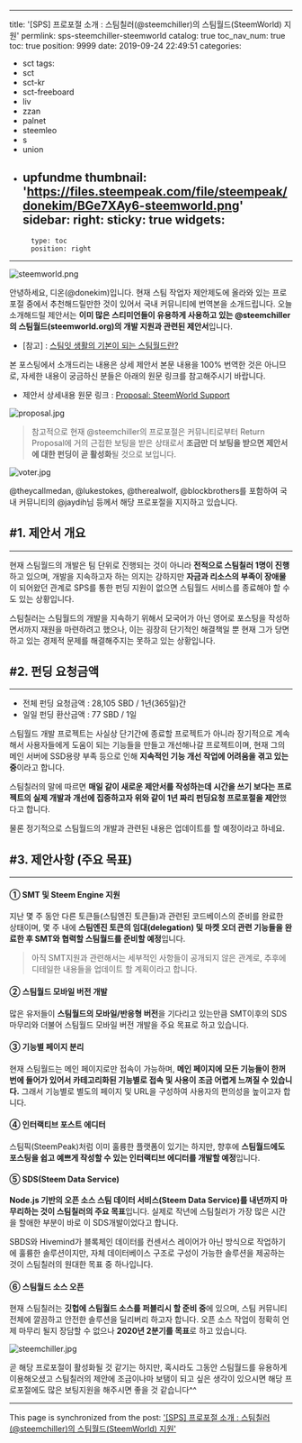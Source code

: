 
---
title: '[SPS] 프로포절 소개 : 스팀칠러(@steemchiller)의 스팀월드(SteemWorld) 지원'
permlink: sps-steemchiller-steemworld
catalog: true
toc_nav_num: true
toc: true
position: 9999
date: 2019-09-24 22:49:51
categories:
- sct
tags:
- sct
- sct-kr
- sct-freeboard
- liv
- zzan
- palnet
- steemleo
- s
- union
- upfundme
thumbnail: 'https://files.steempeak.com/file/steempeak/donekim/BGe7XAy6-steemworld.png'
sidebar:
    right:
        sticky: true
widgets:
    -
        type: toc
        position: right
---


![steemworld.png](https://files.steempeak.com/file/steempeak/donekim/BGe7XAy6-steemworld.png)

안녕하세요, 디온(@donekim)입니다. 현재 스팀 작업자 제안제도에 올라와 있는 프로포절 중에서 추천해드릴만한 것이 있어서 국내 커뮤니티에 번역본을 소개드립니다. 오늘 소개해드릴 제안서는 **이미 많은 스티미언들이 유용하게 사용하고 있는 @steemchiller의 스팀월드(steemworld.org)의 개발 지원과 관련된 제안서**입니다. 

- [참고] : [스팀잇 생활의 기본이 되는 스팀월드란?](https://steemit.com/kr-newbie/@donekim/7-steemworld)

본 포스팅에서 소개드리는 내용은 상세 제안서 본문 내용을 100% 번역한 것은 아니므로, 자세한 내용이 궁금하신 분들은 아래의 원문 링크를 참고해주시기 바랍니다.

- 제안서 상세내용 원문 링크 : [Proposal: SteemWorld Support](https://steemit.com/steemdao/@steemchiller/proposal-steemworld-support)


![proposal.jpg](https://files.steempeak.com/file/steempeak/donekim/CtFbzaSh-proposal.jpg)

> 참고적으로 현재 @steemchiller의 프로포절은 커뮤니티로부터 Return Proposal에 거의 근접한 보팅을 받은 상태로서 **조금만 더 보팅을 받으면 제안서에 대한 펀딩이 곧 활성화**될 것으로 보입니다.

![voter.jpg](https://files.steempeak.com/file/steempeak/donekim/6ezgNn1b-voter.jpg)

@theycallmedan, @lukestokes, @therealwolf, @blockbrothers를 포함하여 국내 커뮤니티의 @jaydih님 등께서 해당 프로포절을 지지하고 있습니다.


## #1. 제안서 개요
---

현재 스팀월드의 개발은 팀 단위로 진행되는 것이 아니라 **전적으로 스팀칠러 1명이 진행**하고 있으며, 개발을 지속하고자 하는 의지는 강하지만 **자금과 리소스의 부족이 장애물**이 되어왔던 관계로 SPS를 통한 펀딩 지원이 없으면 스팀월드 서비스를 종료해야 할 수도 있는 상황입니다.

스팀칠러는 스팀월드의 개발을 지속하기 위해서 모국어가 아닌 영어로 포스팅을 작성하면서까지 재원을 마련하려고 했으나, 이는 굉장히 단기적인 해결책일 뿐 현재 그가 당면하고 있는 경제적 문제를 해결해주지는 못하고 있는 상황입니다.


## #2. 펀딩 요청금액
---

- 전체 펀딩 요청금액 : 28,105 SBD / 1년(365일)간
- 일일 펀딩 환산금액 : 77 SBD / 1일

스팀월드 개발 프로젝트는 사실상 단기간에 종료할 프로젝트가 아니라 장기적으로 계속해서 사용자들에게 도움이 되는 기능들을 만들고 개선해나갈 프로젝트이며, 현재 그의 메인 서버에 SSD용량 부족 등으로 인해 **지속적인 기능 개선 작업에 어려움을 겪고 있는 중**이라고 합니다. 

스팀칠러의 말에 따르면 **매일 같이 새로운 제안서를 작성하는데 시간을 쓰기 보다는 프로젝트의 실제 개발과 개선에 집중하고자 위와 같이 1년 짜리 펀딩요청 프로포절을 제안**했다고 합니다.

물론 정기적으로 스팀월드의 개발과 관련된 내용은 업데이트를 할 예정이라고 하네요.


## #3. 제안사항 (주요 목표)
---


#### ① SMT 및 Steem Engine 지원

지난 몇 주 동안 다른 토큰들(스팀엔진 토큰들)과 관련된 코드베이스의 준비를 완료한 상태이며, 몇 주 내에 **스팀엔진 토큰의 임대(delegation) 및 마켓 오더 관련 기능들을 완료한 후 SMT와 협력할 스팀월드를 준비할 예정**입니다. 

> 아직 SMT지원과 관련해서는 세부적인 사항들이 공개되지 않은 관계로, 추후에 디테일한 내용들을 업데이트 할 계획이라고 합니다.



#### ② 스팀월드 모바일 버전 개발

많은 유저들이 **스팀월드의 모바일/반응형 버전**을 기다리고 있는만큼 SMT이후의 SDS마무리와 더불어 스팀월드 모바일 버전 개발을 주요 목표로 하고 있습니다.

#### ③ 기능별 페이지 분리

현재 스팀월드는 메인 페이지로만 접속이 가능하며, **메인 페이지에 모든 기능들이 한꺼번에 들어가 있어서 카테고리화된 기능별로 접속 및 사용이 조금 어렵게 느껴질 수 있습니다.** 그래서 기능별로 별도의 페이지 및 URL을 구성하여 사용자의 편의성을 높이고자 합니다. 

#### ④ 인터랙티브 포스트 에디터

스팀픽(SteemPeak)처럼 이미 훌륭한 플랫폼이 있기는 하지만, 향후에 **스팀월드에도 포스팅을 쉽고 예쁘게 작성할 수 있는 인터랙티브 에디터를 개발할 예정**입니다. 


#### ⑤ SDS(Steem Data Service)

**Node.js 기반의 오픈 소스 스팀 데이터 서비스(Steem Data Service)를 내년까지 마무리하는 것이 스팀칠러의 주요 목표**입니다. 실제로 작년에 스팀칠러가 가장 많은 시간을 할애한 부분이 바로 이 SDS개발이었다고 합니다.

SBDS와 Hivemind가 블록체인 데이터를 컨센서스 레이어가 아닌 방식으로 작업하기에 훌륭한 솔루션이지만, 자체 데이터베이스 구조로 구성이 가능한 솔루션을 제공하는 것이 스팀칠러의 원대한 목표 중 하나입니다.

#### ⑥ 스팀월드 소스 오픈

현재 스팀칠러는 **깃헙에 스팀월드 소스를 퍼블리시 할 준비 중**에 있으며, 스팀 커뮤니티 전체에 깔끔하고 안전한 솔루션을 딜리버리 하고자 합니다. 오픈 소스 작업이 정확히 언제 마무리 될지 장담할 수 없으나 **2020년 2분기를 목표**로 하고 있습니다.

![steemchiller.jpg](https://files.steempeak.com/file/steempeak/donekim/17S7iGpO-steemchiller.jpg)

곧 해당 프로포절이 활성화될 것 같기는 하지만, 혹시라도 그동안 스팀월드를 유용하게 이용해오셨고 스팀칠러의 제안에 조금이나마 보탬이 되고 싶은 생각이 있으시면 해당 프로포절에도 많은 보팅지원을 해주시면 좋을 것 같습니다^^

- - -

This page is synchronized from the post: ['[SPS] 프로포절 소개 : 스팀칠러(@steemchiller)의 스팀월드(SteemWorld) 지원'](https://steemit.com/@donekim/sps-steemchiller-steemworld)
